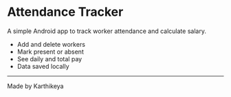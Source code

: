 # Attendance Tracker

A simple Android app to track worker attendance and calculate salary.

- Add and delete workers
- Mark present or absent
- See daily and total pay
- Data saved locally

---

Made by Karthikeya
